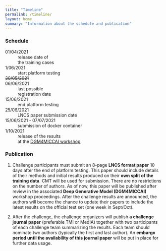 ```yaml
---
title: "Timeline"
permalink: /timeline/
layout: home
summary: "Information about the schedule and publication"
---
```


### <a id="Schedule" class="uncolored_link">Schedule</a>

<article>
    <dl>
        <div class="cell">
            <div class="cell-content">
                <dt>01/04/2021</dt>
                <dd>release date of<br>
				the training cases</dd>
            </div>
        </div>
        <div class="cell">
            <div class="cell-content">
                <dt>1/06/2021</dt>
                <dd>start platform testing</dd>
            </div>
        </div>
        <div class="cell">
            <div class="cell-content">
                <dt><del>30/05/2021</del><br>06/06/2021</dt>
                <dd>last possible<br>
				registration date</dd>
            </div>
        </div>
        <div class="cell">
            <div class="cell-content">
                <dt>15/06/2021</dt>
                <dd>end platform testing</dd>
            </div>
        </div>
        <div class="cell">
            <div class="cell-content">
                <dt>25/06/2021</dt>
                <dd>LNCS paper submission date</dd>
            </div>
        </div>
        <div class="cell">
            <div class="cell-content">
                <dt>15/06/2021 - 07/07/2021</dt>
                <dd>submission of docker container</dd>
            </div>
        </div>
        <div class="cell">
            <div class="cell-content">
                <dt>1/10/2021<br></dt>
                <dd>
				release of the results<br>
                at the <a href="https://dgm4miccai.github.io">DGM4MICCAI workshop</a>
				</dd>
            </div>
        </div>
    </dl>
</article>

### <a id="Publication" class="uncolored_link">Publication</a>

1. Challenge participants must submit an 8-page  **LNCS format paper** 10 days after the end of platform testing. This paper should include details of their methods and initial results produced on their **own split of the training data**. CMT will be used for submission. There are no restrictions on the number of authors. As of now, this paper will be published after review in the associated **Deep Generative Model (DGM4MICCAI)** workshop proceedings. 
After the challenge results are announced, the authors will become the chance to update their papers to include the latest results on the official test set (one week in Sept/Oct).

2. After the challenge, the challenge organizers will publish **a challenge journal paper** (preferable TMI or MedIA) together with two participants of each challenge team summarizing the results. Each team should nominate two authors (typically the first and last author). An **embargo period until the availability of this journal paper** will be put in place for further data usage.

